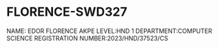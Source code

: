 # FLORENCE-SWD327
NAME: EDOR FLORENCE AKPE
LEVEL:HND 1
DEPARTMENT:COMPUTER SCIENCE
REGISTRATION NUMBER:2023/HND/37523/CS
